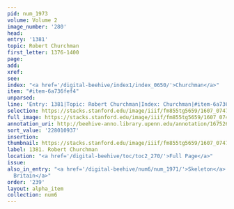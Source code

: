 ```yaml
---
pid: num_1973
volume: Volume 2
image_number: '280'
head:
entry: '1381'
topic: Robert Churchman
first_letter: 1376-1400
page:
add:
xref:
see:
index: "<a href='/digital-beehive/index1/index_0650/'>Churchman</a>"
item: "#item-6a736fef4"
unparsed:
line: 'Entry: 1381|Topic: Robert Churchman|Index: Churchman|#item-6a736fef4'
selection: https://stacks.stanford.edu/image/iiif/fm855tg5659/1607_0747/910,937,2798,187/full/0/default.jpg
full_image: https://stacks.stanford.edu/image/iiif/fm855tg5659/1607_0747/full/full/0/default.jpg
annotation_uri: http://beehive-anno.library.upenn.edu/annotation/1675260252289
sort_value: '228010937'
insertion:
thumbnail: https://stacks.stanford.edu/image/iiif/fm855tg5659/1607_0747/910,937,600,180/250,/0/default.jpg
label: 1381. Robert Churchman
location: "<a href='/digital-beehive/toc/toc2_270/'>Full Page</a>"
issue:
also_in_entry: "<a href='/digital-beehive/num6/num_1971/'>Skeleton</a>|<a href='/digital-beehive/num6/num_1972/'>Great
  Britain</a>"
order: '239'
layout: alpha_item
collection: num6
---
```

